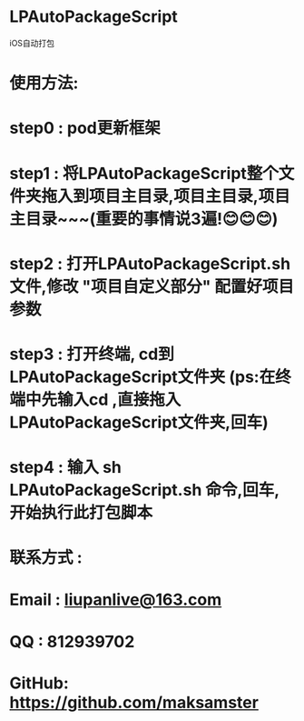 # LPAutoPackageScript
iOS自动打包

# 使用方法:
# step0 : pod更新框架
# step1 : 将LPAutoPackageScript整个文件夹拖入到项目主目录,项目主目录,项目主目录~~~(重要的事情说3遍!😊😊😊)
# step2 : 打开LPAutoPackageScript.sh文件,修改 "项目自定义部分" 配置好项目参数
# step3 : 打开终端, cd到LPAutoPackageScript文件夹 (ps:在终端中先输入cd ,直接拖入LPAutoPackageScript文件夹,回车)
# step4 : 输入 sh LPAutoPackageScript.sh 命令,回车,开始执行此打包脚本


# 联系方式 :
# Email : liupanlive@163.com
# QQ : 812939702
# GitHub: https://github.com/maksamster
